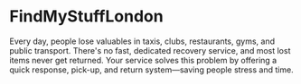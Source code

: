 # FindMyStuffLondon
Every day, people lose valuables in taxis, clubs, restaurants, gyms, and public transport. There's no fast, dedicated recovery service, and most lost items never get returned. Your service solves this problem by offering a quick response, pick-up, and return system—saving people stress and time.
